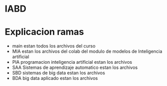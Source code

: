 # IABD

# Explicacion ramas



- main estan todos los archivos del curso
- MIA estan los archivos del colab del modulo de modelos de Inteligencia artificial
- PIA programacion inteligencia artificial  estan los archivos
- SAA Sistemas de aprendizaje automatico estan los archivos
- SBD sistemas de big data estan los archivos
- BDA big data aplicado  estan los archivos
